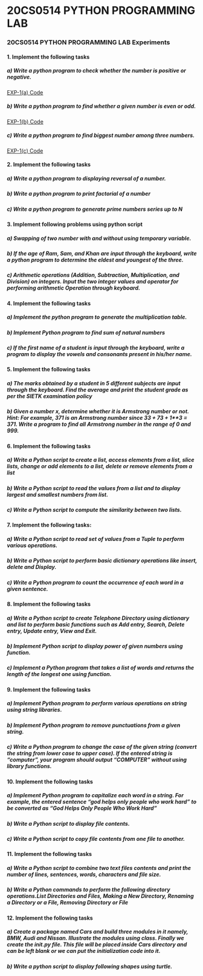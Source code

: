 # 20CS0514 PYTHON PROGRAMMING LAB
### 20CS0514 PYTHON PROGRAMMING LAB Experiments

#### 1. Implement the following tasks
##### a) Write a python program to check whether the number is positive or negative.
[EXP-1(a) Code](https://github.com/Durgesh-Vaigandla/Python-SISTK/blob/main/EXP-1(a)%20Type%20of%20number.py)

##### b) Write a python program to find whether a given number is even or odd.
[EXP-1(b) Code](https://github.com/Durgesh-Vaigandla/Python-SISTK/blob/main/EXP-1(b)%20Odd%20or%20Even.py)

##### c) Write a python program to find biggest number among three numbers.
[EXP-1(c) Code](https://github.com/Durgesh-Vaigandla/Python-SISTK/blob/main/EXP-1(c)%20Finding%20Biggest%20number.py)

#### 2. Implement the following tasks
##### a) Write a python program to displaying reversal of a number.
##### b) Write a python program to print factorial of a number 
##### c) Write a python program to generate prime numbers series up to N 
#### 3. Implement following problems using python script
##### a) Swapping of two number with and without using temporary variable.
##### b) If the age of Ram, Sam, and Khan are input through the keyboard, write a python program to determine the eldest and youngest of the three.
##### c) Arithmetic operations (Addition, Subtraction, Multiplication, and Division) on integers. Input the two integer values and operator for performing arithmetic Operation through keyboard.
#### 4. Implement the following tasks
##### a) Implement the python program to generate the multiplication table.
##### b) Implement Python program to find sum of natural numbers
##### c) If the first name of a student is input through the keyboard, write a program to display the vowels and consonants present in his/her name.
#### 5. Implement the following tasks
##### a) The marks obtained by a student in 5 different subjects are input through the keyboard. Find the average and print the student grade as per the SIETK examination policy 
##### b) Given a number x, determine whether it is Armstrong number or not. Hint: For example, 371 is an Armstrong number since 3**3 + 7**3 + 1**3 = 371. Write a program to find all Armstrong number in the range of 0 and 999.
#### 6. Implement the following tasks
##### a) Write a Python script to create a list, access elements from a list, slice lists, change or add elements to a list, delete or remove elements from a list
##### b) Write a Python script to read the values from a list and to display largest and smallest numbers from list.
##### c) Write a Python script to compute the similarity between two lists.
#### 7. Implement the following tasks:
##### a) Write a Python script to read set of values from a Tuple to perform various  operations.
##### b) Write a Python script to perform basic dictionary operations like insert, delete and Display.
##### c) Write a Python program to count the occurrence of each word in a given sentence.
#### 8. Implement the following tasks
##### a) Write a Python script to create Telephone Directory using dictionary and list to perform basic functions such as Add entry, Search, Delete entry, Update entry, View and Exit.
##### b) Implement Python script to display power of given numbers using function.
##### c) Implement a Python program that takes a list of words and returns the length of the longest one using function.
#### 9. Implement the following tasks
##### a) Implement Python program to perform various operations on string using string libraries.
##### b) Implement Python program to remove punctuations from a given string.
##### c) Write a Python program to change the case of the given string (convert the string from lower case to upper case). If the entered string is “computer”, your program should output “COMPUTER” without using library functions.
#### 10. Implement the following tasks
##### a) Implement Python program to capitalize each word in a string. For example, the entered sentence “god helps only people who work hard” to be converted as “God Helps Only People Who Work Hard”
##### b) Write a Python script to display file contents.
##### c) Write a Python script to copy file contents from one file to another.
#### 11. Implement the following tasks
##### a) Write a Python script to combine two text files contents and print the number of lines, sentences, words, characters and file size.
##### b) Write a Python commands to perform the following directory operations.List Directories and Files, Making a New Directory, Renaming a Directory or a File, Removing Directory or File
#### 12. Implement the following tasks
##### a) Create a package named Cars and build three modules in it namely, BMW, Audi and Nissan. Illustrate the modules using class. Finally we create the __init__.py file. This file will be placed inside Cars directory and can be left blank or we can put the initialization code into it.
##### b) Write a python script to display following shapes using turtle.

